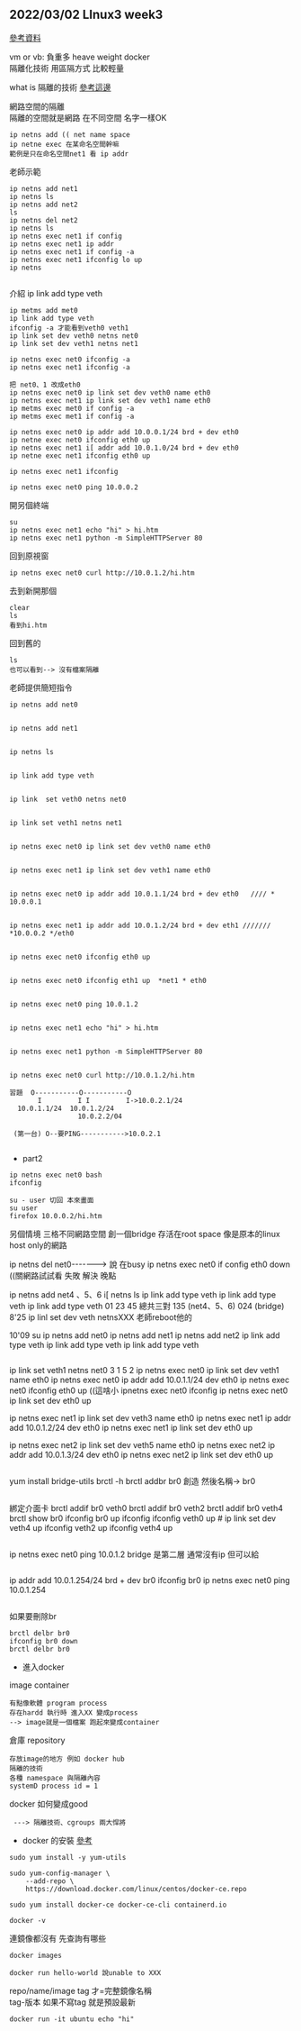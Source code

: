 ## 2022/03/02 LInux3 week3 
[參考資料](https://segmentfault.com/a/1190000018391069)

vm or vb: 負重多 heave weight 
docker  
隔離化技術 用區隔方式 比較輕量

what is 隔離的技術 
[參考這邊](https://segmentfault.com/a/1190000018391069)


網路空間的隔離  
隔離的空間就是網路
在不同空間 名字一樣OK 



```
ip netns add (( net name space
ip netne exec 在某命名空間幹嘛
範例是只在命名空間net1 看 ip addr
```
老師示範
```
ip netns add net1
ip netns ls
ip netns add net2
ls
ip netns del net2
ip netns ls
ip netns exec net1 if config
ip netns exec net1 ip addr
ip netns exec net1 if config -a
ip netns exec net1 ifconfig lo up
ip netns
```
![]()

介紹 ip link add type veth
```
ip metms add met0
ip link add type veth
ifconfig -a 才能看到veth0 veth1
ip link set dev veth0 netns net0
ip link set dev veth1 netns net1
```
```
ip netns exec net0 ifconfig -a
ip netns exec net1 ifconfig -a
```

```
把 net0、1 改成eth0
ip netns exec net0 ip link set dev veth0 name eth0
ip netns exec net1 ip link set dev veth1 name eth0
ip metms exec met0 if config -a
ip metms exec met1 if config -a
```

```
ip netns exec net0 ip addr add 10.0.0.1/24 brd + dev eth0
ip netne exec net0 ifconfig eth0 up 
ip netns exec net1 i[ addr add 10.0.1.0/24 brd + dev eth0
ip netne exec net1 ifconfig eth0 up

ip netns exec net1 ifconfig

ip netns exec net0 ping 10.0.0.2
```

開另個終端
```
su
ip netns exec net1 echo "hi" > hi.htm
ip netns exec net1 python -m SimpleHTTPServer 80
```

回到原視窗
```
ip netns exec net0 curl http://10.0.1.2/hi.htm
```

去到新開那個 
```
clear 
ls 
看到hi.htm
```

回到舊的 
```
ls
也可以看到--> 沒有檔案隔離
```


老師提供簡短指令
```
ip netns add net0


ip netns add net1


ip netns ls
 

ip link add type veth


ip link  set veth0 netns net0


ip link set veth1 netns net1


ip netns exec net0 ip link set dev veth0 name eth0


ip netns exec net1 ip link set dev veth1 name eth0


ip netns exec net0 ip addr add 10.0.1.1/24 brd + dev eth0   //// * 10.0.0.1


ip netns exec net1 ip addr add 10.0.1.2/24 brd + dev eth1 /////// *10.0.0.2 */eth0


ip netns exec net0 ifconfig eth0 up


ip netns exec net0 ifconfig eth1 up  *net1 * eth0


ip netns exec net0 ping 10.0.1.2


ip netns exec net1 echo "hi" > hi.htm


ip netns exec net1 python -m SimpleHTTPServer 80


ip netns exec net0 curl http://10.0.1.2/hi.htm
```

```
習題  O-----------O-----------O
       I         I I         I->10.0.2.1/24  
  10.0.1.1/24  10.0.1.2/24     
                 10.0.2.2/04   

 (第一台) O--要PING----------->10.0.2.1
  
```
* part2   
```
ip netns exec net0 bash
ifconfig
```
```
su - user 切回 本來畫面
su user
firefox 10.0.0.2/hi.htm
```
另個情境 三格不同網路空間 創一個bridge 存活在root space
像是原本的linux host only的網路


ip netns del net0-------> 說 在busy
ip netns exec net0 if config eth0 down ((關網路試試看 失敗
解決 晚點


ip netns add net4 、5、6
i[ netns ls
ip link add type veth
ip link add type veth
ip link add type veth
01 23 45 總共三對
135 (net4、5、6)
024 (bridge)
8'25
ip linl set dev veth netnsXXX
老師reboot他的


10'09
su
ip netns add net0
ip netns add net1
ip netns add net2
ip link add type veth
ip link add type veth
ip link add type veth
```
```
ip link set veth1 netns net0
3 1
5 2
ip netns exec net0 ip link set dev veth1 name eth0
ip netns exec net0 ip addr add 10.0.1.1/24 dev eth0
ip netns exec net0 ifconfig eth0 up  ((這啥小
ipnetns exec net0 ifconfig
ip netns exec net0 ip link set dev eth0 up

ip netns exec net1 ip link set dev veth3 name eth0
ip netns exec net1 ip addr add 10.0.1.2/24 dev eth0
ip netns exec net1 ip link set dev eth0 up

ip netns exec net2 ip link set dev veth5 name eth0
ip netns exec net2 ip addr add 10.0.1.3/24 dev eth0
ip netns exec net2 ip link set dev eth0 up
```

```
yum install bridge-utils
brctl -h
brctl addbr br0   創造 然後名稱-> br0
```

```
綁定介面卡
brctl addif br0 veth0 
brctl addif br0 veth2
brctl addif br0 veth4
brctl show br0
ifconfig br0 up
ifconfig
ifconfig veth0 up     # ip link set dev veth4 up
ifconfig veth2 up
ifconfig veth4 up
```

```
ip netns exec net0 ping 10.0.1.2
bridge 是第二層 通常沒有ip
但可以給
```
```
ip addr add 10.0.1.254/24 brd + dev br0
ifconfig br0
ip netns exec net0 ping 10.0.1.254
```
```

如果要刪除br

```
brctl delbr br0
ifconfig br0 down
brctl delbr br0
```


* 進入docker

image container 
```
有點像軟體 program process
存在hardd 執行時 進入XX 變成process
--> image就是一個檔案 跑起來變成container
```
倉庫 repository
```
存放image的地方 例如 docker hub
隔離的技術 
各種 namespace 與隔離內容
systemD process id = 1
```

docker 如何變成good
```
 ---> 隔離技術、cgroups 兩大悍將
```

* docker 的安裝
[參考](https://docs.docker.com/engine/install/centos/)

```
sudo yum install -y yum-utils

sudo yum-config-manager \
    --add-repo \
    https://download.docker.com/linux/centos/docker-ce.repo

sudo yum install docker-ce docker-ce-cli containerd.io

docker -v
```

連鏡像都沒有 先查詢有哪些
```
docker images
```
```
docker run hello-world 說unable to XXX
```

repo/name/image tag  才=完整鏡像名稱  
tag-版本 如果不寫tag 就是預設最新
```
docker run -it ubuntu echo "hi"
```
